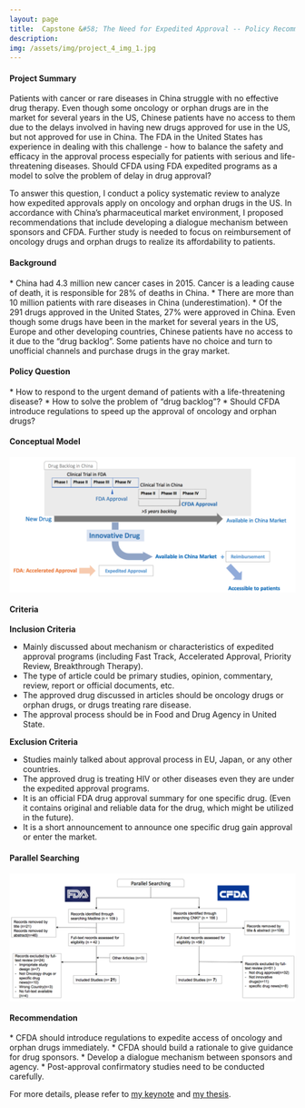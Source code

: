 ```yaml
---
layout: page
title:  Capstone &#58; The Need for Expedited Approval -- Policy Recommendation for Oncology and Orphan Drugs in China
description: 
img: /assets/img/project_4_img_1.jpg
---
```

<h4><b>Project Summary</b></h4>

Patients with cancer or rare diseases in China struggle with no effective drug therapy. Even though some oncology or orphan drugs are in the market for several years in the US, Chinese patients have no access to them due to the delays involved in having new drugs approved for use in the US, but not approved for use in China. The FDA in the United States has experience in dealing with this challenge - how to balance the safety and efficacy in the approval process especially for patients with serious and life-threatening diseases. Should CFDA using FDA expedited programs as a model to solve the problem of delay in drug approval? 

To answer this question, I conduct a policy systematic review to analyze how expedited approvals apply on oncology and orphan drugs in the US. In accordance with China’s pharmaceutical market environment, I proposed recommendations that include developing a dialogue mechanism between sponsors and CFDA. Further study is needed to focus on reimbursement of oncology drugs and orphan drugs to realize its affordability to patients. 

<h4><b>Background</b></h4>
* China had 4.3 million new cancer cases in 2015. Cancer is a leading cause of death, it is
responsible for 28% of deaths in China.
* There are more than 10 million patients with rare diseases in China (underestimation).
* Of the 291 drugs approved in the United States, 27% were approved in China. Even though some drugs have been in the market for several years in the US, Europe and other developing countries, Chinese patients have no access to it due to the “drug backlog”. Some patients have no choice and turn to unofficial channels and purchase drugs in the gray market.

<h4><b>Policy Question</b></h4>
* How to respond to the urgent demand of patients with a life-threatening disease?
* How to solve the problem of “drug backlog”?
* Should CFDA introduce regulations to speed up the approval of oncology and orphan drugs?

<h4><b>Conceptual Model</b></h4>
<img align = "middle" src="/assets/img/project_4_img_2.png" width="700" heigth="600" >

<h4><b>Criteria</b></h4>
<b>Inclusion Criteria</b>

* Mainly discussed about mechanism or characteristics of expedited approval programs (including Fast Track, Accelerated Approval, Priority Review, Breakthrough Therapy).
* The type of article could be primary studies, opinion, commentary, review, report or official documents, etc.
* The approved drug discussed in articles should be oncology drugs or orphan drugs, or drugs treating rare disease.
* The approval process should be in Food and Drug Agency in United State.

<b>Exclusion Criteria</b>

* Studies mainly talked about approval process in EU, Japan, or any other countries.
* The approved drug is treating HIV or other diseases even they are under the expedited approval programs.
* It is an official FDA drug approval summary for one specific drug. (Even it contains original and reliable data for the drug, which might be utilized in the future).
* It is a short announcement to announce one specific drug gain approval or enter the market.

<h4><b>Parallel Searching</b></h4>
<img align = "middle" src="/assets/img/project_4_img_3.png" width="700" heigth="600" >

<h4><b>Recommendation</b></h4>
* CFDA should introduce regulations to expedite access of oncology and orphan drugs immediately.
* CFDA should build a rationale to give guidance for drug sponsors.
* Develop a dialogue mechanism between sponsors and agency.
* Post-approval confirmatory studies need to be conducted carefully.

For more details, please refer to [my keynote](/assets/pdf/keynote_2.pdf) and [my thesis](/assets/pdf/paper_2.pdf).

